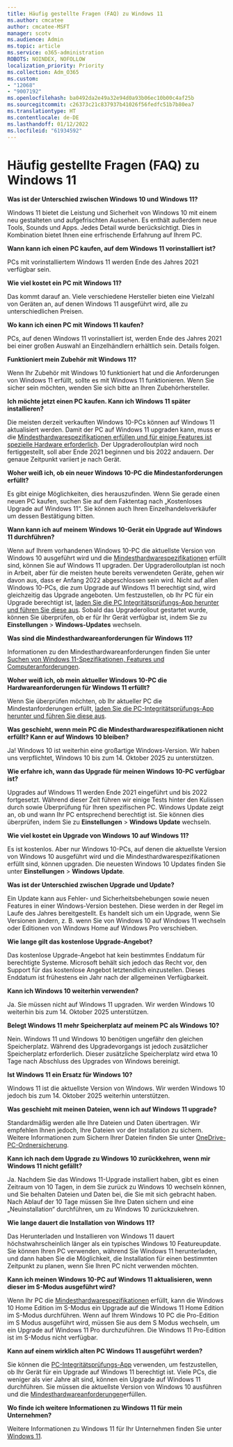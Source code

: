```yaml
---
title: Häufig gestellte Fragen (FAQ) zu Windows 11
ms.author: cmcatee
author: cmcatee-MSFT
manager: scotv
ms.audience: Admin
ms.topic: article
ms.service: o365-administration
ROBOTS: NOINDEX, NOFOLLOW
localization_priority: Priority
ms.collection: Adm_O365
ms.custom:
- "12068"
- "9007192"
ms.openlocfilehash: ba0492da2e49a32e94d0a93b06ec10b00c4af25b
ms.sourcegitcommit: c26373c21c837937b41026f56fedfc51b7b80ea7
ms.translationtype: HT
ms.contentlocale: de-DE
ms.lasthandoff: 01/12/2022
ms.locfileid: "61934592"
---
```

# <a name="windows-11-frequently-asked-questions-faq"></a>Häufig gestellte Fragen (FAQ) zu Windows 11

**Was ist der Unterschied zwischen Windows 10 und Windows 11?**

Windows 11 bietet die Leistung und Sicherheit von Windows 10 mit einem neu gestalteten und aufgefrischten Aussehen. Es enthält außerdem neue Tools, Sounds und Apps. Jedes Detail wurde berücksichtigt. Dies in Kombination bietet Ihnen eine erfrischende Erfahrung auf Ihrem PC.

**Wann kann ich einen PC kaufen, auf dem Windows 11 vorinstalliert ist?**

PCs mit vorinstalliertem Windows 11 werden Ende des Jahres 2021 verfügbar sein.


**Wie viel kostet ein PC mit Windows 11?**

Das kommt darauf an. Viele verschiedene Hersteller bieten eine Vielzahl von Geräten an, auf denen Windows 11 ausgeführt wird, alle zu unterschiedlichen Preisen.


**Wo kann ich einen PC mit Windows 11 kaufen?**

PCs, auf denen Windows 11 vorinstalliert ist, werden Ende des Jahres 2021 bei einer großen Auswahl an Einzelhändlern erhältlich sein. Details folgen.


**Funktioniert mein Zubehör mit Windows 11?**

Wenn Ihr Zubehör mit Windows 10 funktioniert hat und die Anforderungen von Windows 11 erfüllt, sollte es mit Windows 11 funktionieren. Wenn Sie sicher sein möchten, wenden Sie sich bitte an Ihren Zubehörhersteller.


**Ich möchte jetzt einen PC kaufen. Kann ich Windows 11 später installieren?**

Die meisten derzeit verkauften Windows 10-PCs können auf Windows 11 aktualisiert werden. Damit der PC auf Windows 11 upgraden kann, muss er die [Mindesthardwarespezifikationen erfüllen und für einige Features ist spezielle Hardware erforderlich](https://www.microsoft.com/windows/windows-11-specifications). Der Upgraderolloutplan wird noch fertiggestellt, soll aber Ende 2021 beginnen und bis 2022 andauern. Der genaue Zeitpunkt variiert je nach Gerät.


**Woher weiß ich, ob ein neuer Windows 10-PC die Mindestanforderungen erfüllt?**

Es gibt einige Möglichkeiten, dies herauszufinden. Wenn Sie gerade einen neuen PC kaufen, suchen Sie auf dem Faktentag nach „Kostenloses Upgrade auf Windows 11“. Sie können auch Ihren Einzelhandelsverkäufer um dessen Bestätigung bitten.


**Wann kann ich auf meinem Windows 10-Gerät ein Upgrade auf Windows 11 durchführen?**

Wenn auf Ihrem vorhandenen Windows 10-PC die aktuellste Version von Windows 10 ausgeführt wird und die [Mindesthardwarespezifikationen](https://www.microsoft.com/windows/windows-11-specifications) erfüllt sind, können Sie auf Windows 11 upgraden. Der Upgraderolloutplan ist noch in Arbeit, aber für die meisten heute bereits verwendeten Geräte, gehen wir davon aus, dass er Anfang 2022 abgeschlossen sein wird. Nicht auf allen Windows 10-PCs, die zum Upgrade auf Windows 11 berechtigt sind, wird gleichzeitig das Upgrade angeboten. Um festzustellen, ob Ihr PC für ein Upgrade berechtigt ist, [laden Sie die PC Integritätsprüfungs-App herunter und führen Sie diese aus](https://aka.ms/GetPCHealthCheckApp). Sobald das Upgraderollout gestartet wurde, können Sie überprüfen, ob er für Ihr Gerät verfügbar ist, indem Sie zu **Einstellungen** > **Windows-Updates** wechseln.


**Was sind die Mindesthardwareanforderungen für Windows 11?**

Informationen zu den Mindesthardwareanforderungen finden Sie unter [Suchen von Windows 11-Spezifikationen, Features und Computeranforderungen](https://www.microsoft.com/windows/windows-11-specifications).


**Woher weiß ich, ob mein aktueller Windows 10-PC die Hardwareanforderungen für Windows 11 erfüllt?**

Wenn Sie überprüfen möchten, ob Ihr aktueller PC die Mindestanforderungen erfüllt, [laden Sie die PC-Integritätsprüfungs-App herunter und führen Sie diese aus](https://aka.ms/GetPCHealthCheckApp).


**Was geschieht, wenn mein PC die Mindesthardwarespezifikationen nicht erfüllt? Kann er auf Windows 10 bleiben?**

Ja! Windows 10 ist weiterhin eine großartige Windows-Version. Wir haben uns verpflichtet, Windows 10 bis zum 14. Oktober 2025 zu unterstützen.


**Wie erfahre ich, wann das Upgrade für meinen Windows 10-PC verfügbar ist?**

Upgrades auf Windows 11 werden Ende 2021 eingeführt und bis 2022 fortgesetzt. Während dieser Zeit führen wir einige Tests hinter den Kulissen durch sowie Überprüfung für Ihren spezifischen PC. Windows Update zeigt an, ob und wann Ihr PC entsprechend berechtigt ist. Sie können dies überprüfen, indem Sie zu **Einstellungen** > **Windows Update** wechseln.


**Wie viel kostet ein Upgrade von Windows 10 auf Windows 11?**

Es ist kostenlos. Aber nur Windows 10-PCs, auf denen die aktuellste Version von Windows 10 ausgeführt wird und die Mindesthardwarespezifikationen erfüllt sind, können upgraden. Die neuesten Windows 10 Updates finden Sie unter **Einstellungen** > **Windows Update**.


**Was ist der Unterschied zwischen Upgrade und Update?**

Ein Update kann aus Fehler- und Sicherheitsbehebungen sowie neuen Features in einer Windows-Version bestehen. Diese werden in der Regel im Laufe des Jahres bereitgestellt. Es handelt sich um ein Upgrade, wenn Sie Versionen ändern, z. B. wenn Sie von Windows 10 auf Windows 11 wechseln oder Editionen von Windows Home auf Windows Pro verschieben.


**Wie lange gilt das kostenlose Upgrade-Angebot?**

Das kostenlose Upgrade-Angebot hat kein bestimmtes Enddatum für berechtigte Systeme. Microsoft behält sich jedoch das Recht vor, den Support für das kostenlose Angebot letztendlich einzustellen. Dieses Enddatum ist frühestens ein Jahr nach der allgemeinen Verfügbarkeit.


**Kann ich Windows 10 weiterhin verwenden?**

Ja. Sie müssen nicht auf Windows 11 upgraden. Wir werden Windows 10 weiterhin bis zum 14. Oktober 2025 unterstützen.

**Belegt Windows 11 mehr Speicherplatz auf meinem PC als Windows 10?**

Nein. Windows 11 und Windows 10 benötigen ungefähr den gleichen Speicherplatz. Während des Upgradevorgangs ist jedoch zusätzlicher Speicherplatz erforderlich. Dieser zusätzliche Speicherplatz wird etwa 10 Tage nach Abschluss des Upgrades von Windows bereinigt.


**Ist Windows 11 ein Ersatz für Windows 10?**

Windows 11 ist die aktuellste Version von Windows. Wir werden Windows 10 jedoch bis zum 14. Oktober 2025 weiterhin unterstützen.


**Was geschieht mit meinen Dateien, wenn ich auf Windows 11 upgrade?**

Standardmäßig werden alle Ihre Dateien und Daten übertragen. Wir empfehlen Ihnen jedoch, Ihre Dateien vor der Installation zu sichern. Weitere Informationen zum Sichern Ihrer Dateien finden Sie unter [OneDrive-PC-Ordnersicherung](https://www.microsoft.com/microsoft-365/onedrive/pc-cloud-backup).


**Kann ich nach dem Upgrade zu Windows 10 zurückkehren, wenn mir Windows 11 nicht gefällt?**

Ja. Nachdem Sie das Windows 11-Upgrade installiert haben, gibt es einen Zeitraum von 10 Tagen, in dem Sie zurück zu Windows 10 wechseln können, und Sie behalten Dateien und Daten bei, die Sie mit sich gebracht haben. Nach Ablauf der 10 Tage müssen Sie Ihre Daten sichern und eine „Neuinstallation“ durchführen, um zu Windows 10 zurückzukehren.


**Wie lange dauert die Installation von Windows 11?**

Das Herunterladen und Installieren von Windows 11 dauert höchstwahrscheinlich länger als ein typisches Windows 10 Featureupdate. Sie können Ihren PC verwenden, während Sie Windows 11 herunterladen, und dann haben Sie die Möglichkeit, die Installation für einen bestimmten Zeitpunkt zu planen, wenn Sie Ihren PC nicht verwenden möchten.


**Kann ich meinen Windows 10-PC auf Windows 11 aktualisieren, wenn dieser im S-Modus ausgeführt wird?**

Wenn Ihr PC die [Mindesthardwarespezifikationen](https://www.microsoft.com/windows/windows-11-specifications) erfüllt, kann die Windows 10 Home Edition im S-Modus ein Upgrade auf die Windows 11 Home Edition im S-Modus durchführen. Wenn auf Ihrem Windows 10 PC die Pro-Edition im S Modus ausgeführt wird, müssen Sie aus dem S Modus wechseln, um ein Upgrade auf Windows 11 Pro durchzuführen. Die Windows 11 Pro-Edition ist im S-Modus nicht verfügbar.


**Kann auf einem wirklich alten PC Windows 11 ausgeführt werden?**

Sie können die [PC-Integritätsprüfungs-App](https://aka.ms/GetPCHealthCheckApp) verwenden, um festzustellen, ob Ihr Gerät für ein Upgrade auf Windows 11 berechtigt ist. Viele PCs, die weniger als vier Jahre alt sind, können ein Upgrade auf Windows 11 durchführen. Sie müssen die aktuellste Version von Windows 10 ausführen und die [Mindesthardwareanforderungen](https://www.microsoft.com/windows/windows-11-specifications)erfüllen.


**Wo finde ich weitere Informationen zu Windows 11 für mein Unternehmen?**

Weitere Informationen zu Windows 11 für Ihr Unternehmen finden Sie unter [Windows 11](https://www.microsoft.com/windowsforbusiness/windows-11).